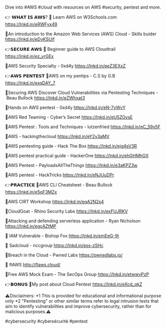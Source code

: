 Dive into #AWS #cloud with resources on AWS #security, pentest and more.

👉 𝗪𝗛𝗔𝗧 𝗜𝗦 𝗔𝗪𝗦?
🌟 Learn AWS on W3Schools.com
https://lnkd.in/eRWFyx49

🌟An introduction to the Amazon Web Services (AWS) Cloud - Skills buider
https://lnkd.in/eDvKSUif

👉𝗦𝗘𝗖𝗨𝗥𝗘 𝗔𝗪𝗦
🌟 Beginner guide to AWS Cloudtrail
https://lnkd.in/ez_yrGEx

🌟AWS Security Specialty - 0xd4y
https://lnkd.in/eeZ3EXxZ

👉𝗔𝗪𝗦 𝗣𝗘𝗡𝗧𝗘𝗦𝗧
🌟AWS on my pentips - C.S by G.B
https://lnkd.in/exqDAY_7

🌟Securing AWS Discover Cloud Vulnerabilities via Pentesting Techniques - Beau Bullock
https://lnkd.in/eZWhxat3

🌟Hands on AWS pentest - 0xd4y
https://lnkd.in/eN-7yWvY

🌟AWS Red Teaming - Cyber’s Secret
https://lnkd.in/eU5ZGvsE

🌟AWS Pentest : Tools and Techniques - lutzenfried
https://lnkd.in/eC_59x5F

🌟AWS - hackingthecloud
https://lnkd.in/eY2y3aMV

🌟AWS pentesting guide - Hack The Box
https://lnkd.in/ejg4sV3R

🌟AWS pentest practical guide - HackerOne
https://lnkd.in/ehGHMhGX

🌟AWS Pentest - PayloadsAllTheThings
https://lnkd.in/e3aKPZ3w

🌟AWS pentest - HackTricks
https://lnkd.in/eNJUuDPr

👉𝗣𝗥𝗔𝗖𝗧𝗜𝗖𝗘
🌟AWS CLI Cheatsheet - Beau Bullock
https://lnkd.in/e5qF3MZx

🌟AWS CIRT Workshop
https://lnkd.in/eqA2N2s4

🌟CloudGoat - Rhino Security Labs
https://lnkd.in/exFUJRKV

🌟Attacking and defending serverless application - Ryan Nicholson
https://lnkd.in/egcAZtMP

🌟 IAM Vulnerable - Bishop Fox
https://lnkd.in/emEeG-9j

🌟 Sadcloud - nccgroup
https://lnkd.in/ess-zSHc

🌟Breach in the Cloud - Pwned Labs
https://pwnedlabs.io/

🌟 flAWS
http://flaws.cloud/

🌟Free AWS Mock Exam - The SecOps Group 
https://lnkd.in/etwwvPzP

👉𝗕𝗢𝗡𝗨𝗦
🌟My post about Cloud Pentest
https://lnkd.in/eXcd_qkZ

⚠️Disclaimers:
*1 This is provided for educational and informational purpose only
*2 "Pentesting" or other similar terms refer to legal intrusion tests that aim to identify vulnerabilities and improve cybersecurity, rather than for malicious purposes.⚠️

#cybersecurity #cybersécurité #pentest
